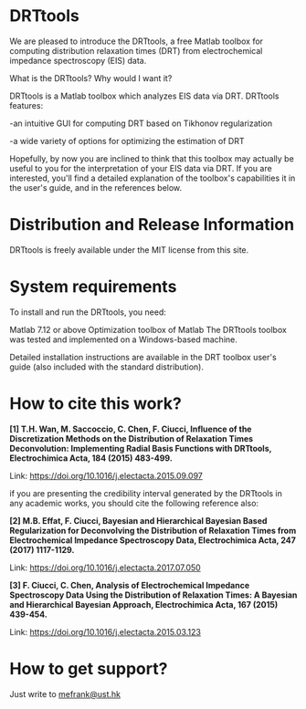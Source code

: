 # DRTtools

We are pleased to introduce the DRTtools, a free Matlab toolbox for computing distribution relaxation times (DRT) from electrochemical impedance spectroscopy (EIS) data. 

What is the DRTtools? Why would I want it?

DRTtools is a Matlab toolbox which analyzes EIS data via DRT. DRTtools features:

-an intuitive GUI for computing DRT based on Tikhonov regularization

-a wide variety of options for optimizing the estimation of DRT

Hopefully, by now you are inclined to think that this toolbox may actually be useful to you for the interpretation of your EIS data via DRT. If you are interested, you'll find a detailed explanation of the toolbox's capabilities it in the user's guide, and in the references below.

# **Distribution and Release Information**

DRTtools is freely available under the MIT license from this site.

# **System requirements**

To install and run the DRTtools, you need:

Matlab 7.12 or above
Optimization toolbox of Matlab
The DRTtools toolbox was tested and implemented on a Windows-based machine. 

Detailed installation instructions are available in the DRT toolbox user's guide (also included with the standard distribution).

# **How to cite this work?**

**[1] T.H. Wan, M. Saccoccio, C. Chen, F. Ciucci, Influence of the Discretization Methods on the Distribution of Relaxation Times Deconvolution: Implementing Radial Basis Functions with DRTtools, Electrochimica Acta, 184 (2015) 483-499.**

Link: https://doi.org/10.1016/j.electacta.2015.09.097

if you are presenting the credibility interval generated by the DRTtools in any academic works, you should cite the following reference also:

**[2] M.B. Effat, F. Ciucci, Bayesian and Hierarchical Bayesian Based Regularization for Deconvolving the Distribution of Relaxation Times from Electrochemical Impedance Spectroscopy Data, Electrochimica Acta, 247 (2017) 1117-1129.**

Link: https://doi.org/10.1016/j.electacta.2017.07.050

**[3] F. Ciucci, C. Chen, Analysis of Electrochemical Impedance Spectroscopy Data Using the Distribution of Relaxation Times: A Bayesian and Hierarchical Bayesian Approach, Electrochimica Acta, 167 (2015) 439-454.**

Link: https://doi.org/10.1016/j.electacta.2015.03.123


# **How to get support?**

Just write to mefrank@ust.hk
